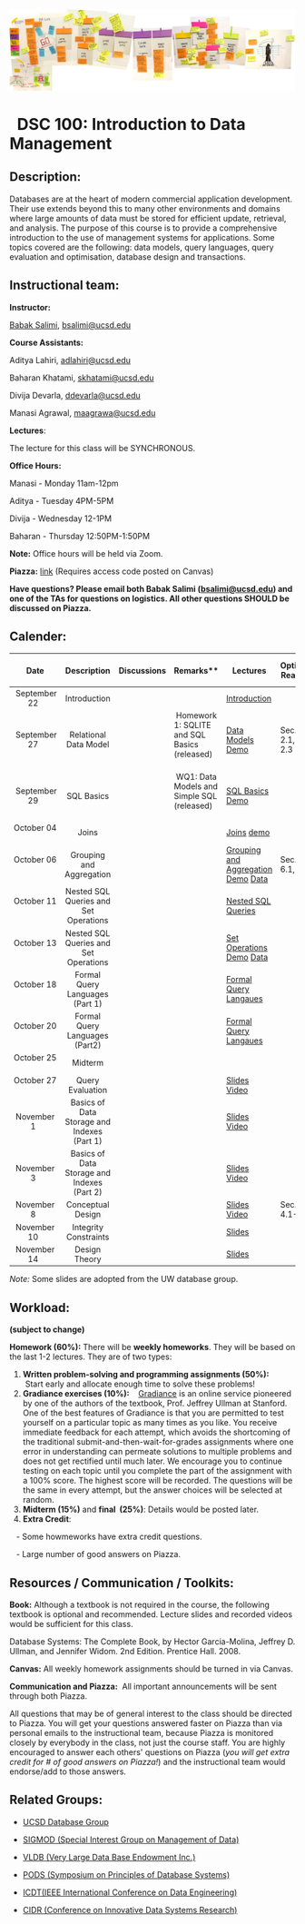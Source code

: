 ![The_Data_Lifecycle](fig/The_Data_Lifecycle.jpeg)

#   DSC 100: Introduction to Data Management



## Description:

Databases are at the heart of modern commercial application development. Their use extends beyond this to many other environments and domains where large amounts of data must be stored for efficient update, retrieval, and analysis. The purpose of this course is to provide a comprehensive introduction to the use of management systems for applications. Some topics covered are the following: data models, query languages, query evaluation and optimisation,  database design and transactions. 



## Instructional team:

**Instructor:**

[Babak Salimi](https://bsalimi.github.io/), bsalimi@ucsd.edu

**Course Assistants:**


Aditya Lahiri, [adlahiri@ucsd.edu](mailto:dlahiri@ucsd.edu)

Baharan Khatami, [skhatami@ucsd.edu](mailto:skhatami@ucsd.edu)

Divija Devarla, [ddevarla@ucsd.edu](mailto:devarla@ucsd.edu)

Manasi Agrawal, [maagrawa@ucsd.edu](mailto:maagrawa@ucsd.edu)

**Lectures**:

The lecture for this class will be SYNCHRONOUS. 


**Office Hours:**

Manasi - Monday 11am-12pm

Aditya - Tuesday 4PM-5PM

Divija - Wednesday 12-1PM

Baharan - Thursday 12:50PM-1:50PM

**Note:** Office hours will be held via Zoom. 



**Piazza:** [link](https://piazza.com/ucsd/fall2022/dsc100) (Requires access code posted on Canvas)

**Have questions? Please email both Babak Salimi (bsalimi@ucsd.edu) and one of the TAs for questions on logistics. All other questions SHOULD be discussed on Piazza.**



## **Calender:**

| Date |           Description           | Discussions | Remarks** | Lectures | **Optional Reading** |
| :--: | :-----------------------------: | :----: | ----- | --------------- | ---- |
|  September 22   | Introduction  |  |       | [Introduction](https://drive.google.com/file/d/1pQB7FZI2tlW_nvJr_jQ2qdU_U6GaF1dd/view?usp=sharing) | |
|  September 27   | Relational Data Model |   |  Homework 1: SQLITE and SQL Basics (released)    | [Data Models](https://drive.google.com/file/d/1pSuZ93Lr9bnfwIz_Yf3S2pbk-RQpISGB/view?usp=sharing) [Demo](https://drive.google.com/file/d/1QMaUIn5CEXc12PzHqc1zi2y5ckAiGSQ9/view?usp=sharing) | Sec. 2.1, 2.2, 2.3 |
|  September 29   | SQL Basics |   |  WQ1: Data Models and Simple SQL (released)    | [SQL Basics](https://drive.google.com/file/d/1rh1N9CjmJ3kl1Z3TO-RZKDtWMaAy86Bb/view?usp=sharing) [Demo](https://drive.google.com/file/d/1rVmq1wmhTSX-BhPyeAoMfA6WzVRm-2C9/view?usp=sharing) |  |
|October 04   | Joins  |  |       | [Joins](https://drive.google.com/file/d/1X-mmtFLGfBWT6_9nZGn-qbnRc40qZaYI/view?usp=sharing) [demo](https://drive.google.com/file/d/1XD7KWFOlzPU5eLDd-vrVTz-plcWD7M6-/view?usp=sharing) |
October 06   | Grouping and Aggregation  |  |       | [Grouping and Aggregation](https://drive.google.com/file/d/1vrK4KyrBIk3P-g_FPGfJ_J0Lb91lu98v/view?usp=sharing) [Demo](https://drive.google.com/file/d/1X53PbcIUrNSM5uuj8_4JI5UsC7FiEAgr/view?usp=sharing) [Data](https://drive.google.com/file/d/1vj9WdBOjQ-na8hCPGgDDFdTq-tA9_eTD/view?usp=sharing) | Sec. 6.1, 6.2|
October 11   | Nested SQL Queries and Set Operations |  |       | [Nested SQL Queries ](https://drive.google.com/file/d/1w0yMi1cEClMT8ytGyiCKLOWG7xKT-Z3J/view?usp=sharing)  | |
October 13   | Nested SQL Queries and Set Operations |  |       | [Set Operations](https://drive.google.com/file/d/1w1Xz2mU5rqqH5jkq59abOPXDQNHmcfjk/view?usp=sharing) [Demo](https://drive.google.com/file/d/1w66L9F-HQB_MpFYUWtainh9IG0ZsXvag/view?usp=sharing) [Data](https://drive.google.com/file/d/1wVWVcHZyw5Zp1dFpruoGbktuk-gS0DVf/view?usp=sharing)  | |
| October 18    | Formal Query Languages (Part 1)  |  |       | [Formal Query Langaues](https://drive.google.com/file/d/1x-s7CQgRJem5ZMFn2Wy_p1hsRgRCAXaA/view?usp=sharing) | |
| October 20    | Formal Query Languages (Part2)  |  |       | [Formal Query Langaues](https://drive.google.com/file/d/1x-s7CQgRJem5ZMFn2Wy_p1hsRgRCAXaA/view?usp=sharing) | |
| October 25    | Midterm  |  |       |  | |
| October 27    | Query Evaluation  |  |       | [Slides](https://drive.google.com/file/d/1-txCsFSltz3bCZ1XzzHgZvVEkIOHVbqq/view?usp=sharing) [Video](https://drive.google.com/file/d/1bbTUvQhk7y0rPQj07m0fh31sTSJxTPpG/view?usp=sharing) | |
| November 1    | Basics of Data Storage and Indexes (Part 1)  |  |       | [Slides](https://drive.google.com/file/d/105MgPTw9R8xg9qbkBQu3cU6ayZ619RTN/view?usp=sharing) [Video](https://drive.google.com/file/d/109SVKzUmj5kJyBYIylO0xBp3ptNHBE7e/view?usp=sharing) | |
| November 3    | Basics of Data Storage and Indexes (Part 2)  |  |       | [Slides](https://drive.google.com/file/d/108kJ0W_cY0GH9ILHPXI4lG9n2OJHmLq1/view?usp=sharing) [Video](https://drive.google.com/file/d/10DYoOZ--vFSQstAxFfRclnDFPrbV_hbo/view?usp=sharing) | |
| November 8    | Conceptual Design |  |       | [Slides](https://drive.google.com/file/d/1VhaKeCqsdfCOsOjyUFb7IJUPMRrj4G-O/view?usp=sharing) [Video](https://drive.google.com/file/d/1Sl94noI8lRrt_jCNRNrD5lHFVEnsfKJB/view?usp=sharing)  | Sec. 4.1-4.6
 November 10    |Integrity Constraints|  |       |[Slides](https://drive.google.com/file/d/118dUFs5kPIprTBkqkia_ofForz8E6kVf/view?usp=sharing)   | 
| November 14    | Design Theory |  |       | [Slides](https://drive.google.com/file/d/152-0oCVXgGrF95w5TfvevTvkJBB-U-LA/view?usp=sharing)  |

*Note:*  Some slides are adopted from the UW database group. 


## Workload:

**(subject to change)**

**Homework (60%):** There will be **weekly homeworks**. They will be based on the last 1-2 lectures. They are of two types:

1. **Written problem-solving and programming assignments (50%):**
   Start early and allocate enough time to solve these problems! 
2. **Gradiance exercises (10%):**
   [Gradiance](https://www.gradiance.com/) is an online service pioneered by one of the authors of the textbook, Prof. Jeffrey Ullman at Stanford. One of the best features of Gradiance is that you are permitted to test yourself on a particular topic as many times as you like. You receive immediate feedback for each attempt, which avoids the shortcoming of the traditional submit-and-then-wait-for-grades assignments where one error in understanding can permeate solutions to multiple problems and does not get rectified until much later. We encourage you to continue testing on each topic until you complete the part of the assignment with a 100% score. The highest score will be recorded. The questions will be the same in every attempt, but the answer choices will be selected at random. 
3. **Midterm (15%)** and **final  (25%)**: Details would be posted later.
5. **Extra Credit**: 

   - Some howmeworks have extra credit questions.

   - Large number of good answers on Piazza.  

## Resources / Communication / Toolkits:

**Book:** Although a textbook is not required in the course, the following textbook is optional and recommended. Lecture slides and recorded videos would be sufficient for this class.

Database Systems: The Complete Book, by Hector Garcia-Molina, Jeffrey D. Ullman, and Jennifer Widom. 2nd Edition. Prentice Hall. 2008.

**Canvas:** All weekly homework assignments should be turned in via Canvas.

**Communication and Piazza:**  All important announcements will be sent through both Piazza.

All questions that may be of general interest to the class should be directed to Piazza. You will get your questions answered faster on Piazza than via personal emails to the instructional team, because Piazza is monitored closely by everybody in the class, not just the course staff. You are highly encouraged to answer each others' questions on Piazza (*you will get extra credit for # of good answers on Piazza!*) and the instructional team would endorse/add to those answers.



## Related Groups:

- [UCSD Database Group](https://dbucsd.github.io/)

- [SIGMOD (Special Interest Group on Management of Data)](https://www.google.com/url?q=https%3A%2F%2Fsigmod.org%2F&sa=D&sntz=1&usg=AFQjCNEv9sM8CpuOZ7oxWFX_20353W6NZw)

- [VLDB (Very Large Data Base Endowment Inc.)](https://www.google.com/url?q=https%3A%2F%2Fwww.vldb.org%2F&sa=D&sntz=1&usg=AFQjCNEN7a3TJIOhpq3OC7bw9DKWHhki-w)

- [PODS (Symposium on Principles of Database Systems)](https://www.google.com/url?q=https%3A%2F%2Fsigmod.org%2Fpods%2F&sa=D&sntz=1&usg=AFQjCNEy52V8Padws9vrgz2GoFYinNgG9Q)

- [ICDT(IEEE International Conference on Data Engineering)](http://ieee-icde.org/)

- [CIDR (Conference on Innovative Data Systems Research)](http://www.google.com/url?q=http%3A%2F%2Fcidrdb.org%2F&sa=D&sntz=1&usg=AFQjCNHZ5MTU545Lei9xcYfQR9fHHLan5w)